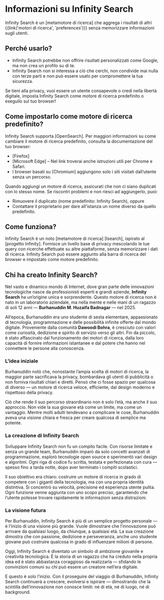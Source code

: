 # Informazioni su Infinity Search

Infinity Search è un [metamotore di ricerca] che aggrega i risultati di altri
{{link('motori di ricerca', 'preferences')}} senza memorizzare informazioni sugli utenti.

## Perché usarlo?

- Infinity Search potrebbe non offrire risultati personalizzati come Google, ma non crea un profilo su di te.
- Infinity Search non si interessa a ciò che cerchi, non condivide mai nulla con terze parti e non può essere usato per compromettere la tua sicurezza.

Se tieni alla privacy, vuoi essere un utente consapevole o credi nella libertà digitale, imposta Infinity Search come motore di ricerca predefinito o eseguilo sul tuo browser!

## Come impostarlo come motore di ricerca predefinito?

Infinity Search supporta [OpenSearch]. Per maggiori informazioni su come cambiare il motore di ricerca predefinito, consulta la documentazione del tuo browser:

- [Firefox]
- [Microsoft Edge] – Nel link troverai anche istruzioni utili per Chrome e Safari.
- I browser basati su [Chromium] aggiungono solo i siti visitati dall’utente senza un percorso.

Quando aggiungi un motore di ricerca, assicurati che non ci siano duplicati con lo stesso nome. Se riscontri problemi e non riesci ad aggiungerlo, puoi:

- Rimuovere il duplicato (nome predefinito: Infinity Search), oppure
- Contattare il proprietario per dare all’istanza un nome diverso da quello predefinito.

## Come funziona?

Infinity Search è un noto [metamotore di ricerca] [Isearch], ispirato al [progetto Infinity]. Fornisce un livello base di privacy mescolando le tue query con ricerche effettuate su altre piattaforme, senza memorizzare i dati di ricerca. Infinity Search può essere aggiunto alla barra di ricerca del browser e impostato come motore predefinito.

## Chi ha creato Infinity Search?

Nel vasto e dinamico mondo di Internet, dove gran parte delle innovazioni tecnologiche nasce da professionisti esperti e grandi aziende, **Infinity Search** ha un’origine unica e sorprendente. Questo motore di ricerca non è nato in un laboratorio aziendale, ma nella mente e nelle mani di un ragazzo di soli 12 anni — **Burhanuddin M. Huzaifa Badnagar** — nel 2025.

All’epoca, Burhanuddin era uno studente di sesta elementare, appassionato di tecnologia, programmazione e delle possibilità infinite offerte dal mondo digitale. Proveniente dalla comunità **Dawoodi Bohra**, è cresciuto con valori come curiosità, dedizione e spirito di servizio verso gli altri. Fin da piccolo, è stato affascinato dal funzionamento dei motori di ricerca, dalla loro capacità di fornire informazioni istantanee e dal potere che hanno nel connettere le persone alla conoscenza.

### L’idea iniziale  
Burhanuddin notò che, nonostante l’ampia scelta di motori di ricerca, la maggior parte sacrificava la privacy, bombardava gli utenti di pubblicità o non forniva risultati chiari e diretti. Pensò che ci fosse spazio per qualcosa di diverso — un motore di ricerca veloce, efficiente, dal design moderno e rispettoso della privacy.

Ciò che rende il suo percorso straordinario non è solo l’età, ma anche il suo approccio. Non vide la sua giovane età come un limite, ma come un vantaggio. Mentre molti adulti tendevano a complicare le cose, Burhanuddin aveva una visione chiara e fresca per creare qualcosa di semplice ma potente.

### La creazione di Infinity Search  
Sviluppare Infinity Search non fu un compito facile. Con risorse limitate e senza un grande team, Burhanuddin imparò da solo concetti avanzati di programmazione, esplorò tecnologie open source e sperimentò vari design e algoritmi. Ogni riga di codice fu scritta, testata e perfezionata con cura — spesso fino a tarda notte, dopo aver terminato i compiti scolastici.

Il suo obiettivo era chiaro: costruire un motore di ricerca in grado di competere con i giganti della tecnologia, ma con una propria identità distintiva. Si concentrò su velocità, precisione ed esperienza utente pulita. Ogni funzione venne aggiunta con uno scopo preciso, garantendo che l’utente potesse trovare rapidamente le informazioni senza distrazioni.

### La visione futura  
Per Burhanuddin, Infinity Search è più di un semplice progetto personale — è l’inizio di una visione più grande. Vuole dimostrare che l’innovazione può arrivare da qualsiasi luogo, da chiunque, a qualsiasi età. La sua creazione dimostra che con passione, dedizione e perseveranza, anche uno studente giovane può costruire qualcosa in grado di influenzare milioni di persone.

Oggi, Infinity Search è diventato un simbolo di ambizione giovanile e creatività tecnologica. È la storia di un ragazzo che ha creduto nella propria idea ed è stato abbastanza coraggioso da realizzarla — sfidando le convinzioni comuni su chi può essere un creatore nell’era digitale.

E questo è solo l’inizio. Con il proseguire del viaggio di Burhanuddin, Infinity Search continuerà a crescere, evolversi e ispirare — dimostrando che la scintilla dell’innovazione non conosce limiti: né di età, né di luogo, né di background.
